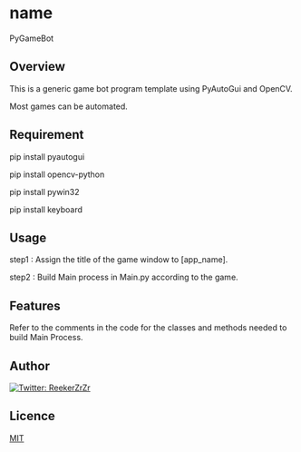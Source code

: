 # name
PyGameBot

## Overview
This is a generic game bot program template using PyAutoGui and OpenCV.

Most games can be automated.

## Requirement
pip install pyautogui

pip install opencv-python

pip install pywin32

pip install keyboard


## Usage
step1 : Assign the title of the game window to [app_name].

step2 : Build Main process in Main.py according to the game.

## Features
Refer to the comments in the code for the classes and methods needed to build Main Process.

## Author
[![Twitter: ReekerZrZr](https://img.shields.io/twitter/follow/ReekerZrZr?style=social)](https://x.com/ReekerZrZr)

## Licence

[MIT](https://opensource.org/licenses/mit-license.php)
